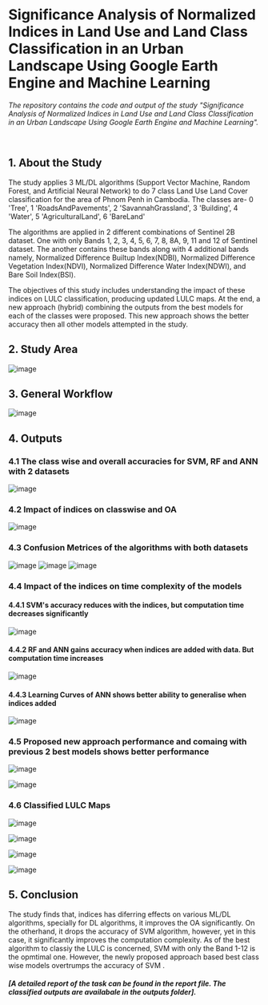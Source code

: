 # Significance Analysis of Normalized Indices in Land Use and Land Class Classification in an Urban Landscape Using Google Earth Engine and Machine Learning

<p><i>The repository contains the code and output of the study "Significance Analysis of Normalized Indices in Land Use and Land Class Classification in an Urban Landscape Using Google Earth Engine and Machine Learning".</i></p>
<br> 
 
 ## 1. About the Study
<p>The study applies 3 ML/DL algorithms (Support Vector Machine, Random Forest, and Artificial Neural Network) to do 7 class Land Use Land Cover classification for the area of Phnom Penh in Cambodia.
The classes are- 
0 'Tree',
1 'RoadsAndPavements',
2 'SavannahGrassland',
3 'Building',
4 'Water', 
5 'AgriculturalLand', 
6 'BareLand'
</p>
<p>The algorithms are applied in 2 different combinations of Sentinel 2B dataset. One with only Bands 1, 2, 3, 4, 5, 6, 7, 8, 8A, 9, 11 and 12 of Sentinel dataset. The another contains these bands along with 4 additional bands namely, Normalized Difference Builtup Index(NDBI), Normalized Difference Vegetation Index(NDVI), Normalized Difference Water Index(NDWI), and Bare Soil Index(BSI).</p> 
<p>The objectives of this study includes understanding the impact of these indices on LULC classification, producing updated LULC maps. At the end, a new approach (hybrid) combining the outputs from the best models for each of the classes were proposed. This new approach shows the better accuracy then all other models attempted in the study.</p> 

## 2. Study Area
![image](https://github.com/KaziJahidurRahaman/IndicesSgnificance/assets/109986838/067f5f23-e0ef-4733-9c4d-54e107e341d6)


## 3. General Workflow
![image](https://github.com/KaziJahidurRahaman/IndicesSgnificance/assets/109986838/06d6e3ce-0a45-4f53-a965-a5b8f1e10648)


## 4. Outputs
### 4.1 The class wise and overall accuracies for SVM, RF and ANN with 2 datasets

![image](https://github.com/KaziJahidurRahaman/IndicesSgnificance/assets/109986838/8e314669-dc1d-440e-9178-202d3ece6788)


### 4.2 Impact of indices on classwise and OA

![image](https://github.com/KaziJahidurRahaman/IndicesSgnificance/assets/109986838/d4bf5d78-0076-4d09-9749-f3d44f26341e)

### 4.3 Confusion Metrices of the algorithms with both datasets
![image](https://github.com/KaziJahidurRahaman/IndicesSgnificance/assets/109986838/bb23aba8-bf5f-427d-b96a-9c53a73334b7)
![image](https://github.com/KaziJahidurRahaman/IndicesSgnificance/assets/109986838/eebb2ae4-2f95-4976-a314-2fd092ae35fe)
![image](https://github.com/KaziJahidurRahaman/IndicesSgnificance/assets/109986838/6dd453e4-be1a-42f0-a5a2-93d23237854f)

### 4.4 Impact of the indices on time complexity of the models
#### 4.4.1 SVM's accuracy reduces with the indices, but computation time decreases significantly
![image](https://github.com/KaziJahidurRahaman/IndicesSgnificance/assets/109986838/765c3081-e7a3-41a7-b84b-96eebb77188d)

#### 4.4.2 RF and ANN gains accuracy when indices are added with data. But computation time increases
![image](https://github.com/KaziJahidurRahaman/IndicesSgnificance/assets/109986838/99f65308-af0b-438d-bc38-0b217faa8229)

#### 4.4.3 Learning Curves of ANN shows better ability to generalise when indices added
 
![image](https://github.com/KaziJahidurRahaman/IndicesSgnificance/assets/109986838/6094b551-d49c-4bae-9c24-fc89a05dad0a)

### 4.5 Proposed new approach performance and comaing with previous 2 best models shows better performance
![image](https://github.com/KaziJahidurRahaman/IndicesSgnificance/assets/109986838/b86e7505-be13-4e8c-ba35-4bc91d67573e)

![image](https://github.com/KaziJahidurRahaman/IndicesSgnificance/assets/109986838/317fceb8-ac61-42ec-955a-2b75ca542e61)

### 4.6 Classified LULC Maps
![image](https://github.com/KaziJahidurRahaman/IndicesSgnificance/assets/109986838/746fbe30-f5b7-4db9-9bae-618d6d09b3da)

![image](https://github.com/KaziJahidurRahaman/IndicesSgnificance/assets/109986838/3253bf66-b4ed-4dbf-9ad1-36721c8510b2)

![image](https://github.com/KaziJahidurRahaman/IndicesSgnificance/assets/109986838/e9280554-45dc-47c9-b48e-840a025b45aa)

![image](https://github.com/KaziJahidurRahaman/IndicesSgnificance/assets/109986838/a53581de-5ec3-4113-9587-7711a4b9375f)


## 5. Conclusion
<p>The study finds that, indices has diferring effects on various ML/DL algorithms, specially for DL algorithms, it improves the OA significantly. On the otherhand, it drops the accuracy of SVM algorithm, however, yet in this case, it significantly improves the computation complexity. As of the best algorithm to classiy the LULC is concerned, SVM with only the Band 1-12 is the opmtimal one. However, the newly proposed approach based best class wise models overtrumps the accuracy of SVM .</p>

##### [A detailed report of the task can be found in the report file. The classified outputs are availabale in the outputs folder].
